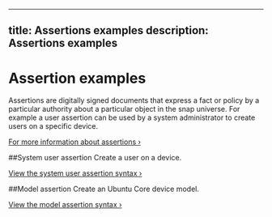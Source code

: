 ----
title: Assertions examples
description: Assertions examples
----

# Assertion examples

Assertions are digitally signed documents that express a fact or policy by a particular authority about a particular object in the snap universe. For example a user assertion can be used by a system administrator to create users on a specific device. 

[For more information about assertions ›](http://docs.ubuntu.com/core/en/guides/build-device/assertions)

##System user assertion
Create a user on a device.

[View the system user assertion syntax ›](http://docs.ubuntu.com/core/en/reference/assertions#system-user)

##Model assertion
Create an Ubuntu Core device model.

[View the model assertion syntax ›](http://docs.ubuntu.com/core/en/guides/build-device/image-building#build-a-custom-ubuntu-core-image) 
